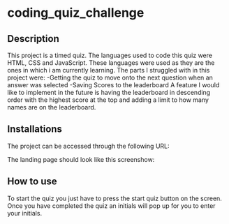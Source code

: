 # coding_quiz_challenge

## Description
This project is a timed quiz. The languages used to code this quiz were HTML, CSS and JavaScript. These languages were used as they are the ones in which i am currently learning. The parts I struggled with in this project were:
-Getting the quiz to move onto the next question when an answer was selected
-Saving Scores to the leaderboard
A feature I would like to implement in the future is having the leaderboard in descending order with the highest score at the top and adding a limit to how many names are on the leaderboard.

## Installations
The project can be accessed through the following URL:

The landing page should look like this screenshow:

## How to use
To start the quiz you just have to press the start quiz button on the screen. Once you have completed the quiz an initials will pop up for you to enter your initials.